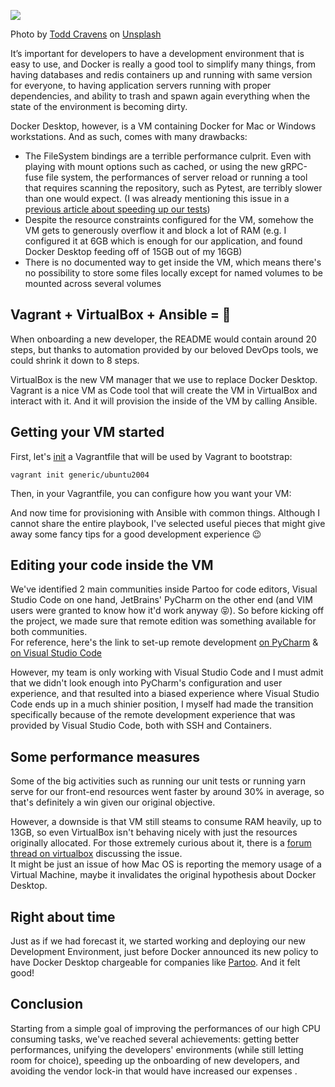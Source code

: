 ![](https://miro.medium.com/max/1400/0*pqpvJS87OlFIUf2W)

Photo by [Todd Cravens](https://unsplash.com/@toddcravens?utm_source=medium&utm_medium=referral) on [Unsplash](https://unsplash.com/?utm_source=medium&utm_medium=referral)

It’s important for developers to have a development environment that is easy to use, and Docker is really a good tool to simplify many things, from having databases and redis containers up and running with same version for everyone, to having application servers running with proper dependencies, and ability to trash and spawn again everything when the state of the environment is becoming dirty.

Docker Desktop, however, is a VM containing Docker for Mac or Windows workstations. And as such, comes with many drawbacks:

-   The FileSystem bindings are a terrible performance culprit. Even with playing with mount options such as cached, or using the new gRPC-fuse file system, the performances of server reload or running a tool that requires scanning the repository, such as Pytest, are terribly slower than one would expect. (I was already mentioning this issue in a p[revious article about speeding up our tests](https://medium.com/partoo/speeding-up-tests-with-pytest-and-postgresql-a308b28228fe))
-   Despite the resource constraints configured for the VM, somehow the VM gets to generously overflow it and block a lot of RAM (e.g. I configured it at 6GB which is enough for our application, and found Docker Desktop feeding off of 15GB out of my 16GB)
-   There is no documented way to get inside the VM, which means there's no possibility to store some files locally except for named volumes to be mounted across several volumes

## Vagrant + VirtualBox + Ansible = 💖

When onboarding a new developer, the README would contain around 20 steps, but thanks to automation provided by our beloved DevOps tools, we could shrink it down to 8 steps.

VirtualBox is the new VM manager that we use to replace Docker Desktop. Vagrant is a nice VM as Code tool that will create the VM in VirtualBox and interact with it. And it will provision the inside of the VM by calling Ansible.

## Getting your VM started

First, let's [init](https://www.vagrantup.com/docs/cli/init) a Vagrantfile that will be used by Vagrant to bootstrap:

```
vagrant init generic/ubuntu2004
```

Then, in your Vagrantfile, you can configure how you want your VM:

And now time for provisioning with Ansible with common things. Although I cannot share the entire playbook, I've selected useful pieces that might give away some fancy tips for a good development experience 😉

## Editing your code inside the VM

We've identified 2 main communities inside Partoo for code editors, Visual Studio Code on one hand, JetBrains' PyCharm on the other end (and VIM users were granted to know how it'd work anyway 😝). So before kicking off the project, we made sure that remote edition was something available for both communities.  
For reference, here's the link to set-up remote development [on PyCharm](https://www.jetbrains.com/help/pycharm/creating-a-remote-server-configuration.html) & [on Visual Studio Code](https://code.visualstudio.com/docs/remote/ssh)

However, my team is only working with Visual Studio Code and I must admit that we didn't look enough into PyCharm's configuration and user experience, and that resulted into a biased experience where Visual Studio Code ends up in a much shinier position, I myself had made the transition specifically because of the remote development experience that was provided by Visual Studio Code, both with SSH and Containers.

## Some performance measures

Some of the big activities such as running our unit tests or running yarn serve for our front-end resources went faster by around 30% in average, so that's definitely a win given our original objective.

However, a downside is that VM still steams to consume RAM heavily, up to 13GB, so even VirtualBox isn't behaving nicely with just the resources originally allocated. For those extremely curious about it, there is a [forum thread on virtualbox](https://www.virtualbox.org/ticket/19726) discussing the issue.  
It might be just an issue of how Mac OS is reporting the memory usage of a Virtual Machine, maybe it invalidates the original hypothesis about Docker Desktop.

## Right about time

Just as if we had forecast it, we started working and deploying our new Development Environment, just before Docker announced its new policy to have Docker Desktop chargeable for companies like [Partoo](https://www.partoo.co/). And it felt good!

## Conclusion

Starting from a simple goal of improving the performances of our high CPU consuming tasks, we've reached several achievements: getting better performances, unifying the developers' environments (while still letting room for choice), speeding up the onboarding of new developers, and avoiding the vendor lock-in that would have increased our expenses .